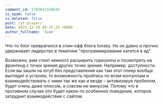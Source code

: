```yaml
---
comment_id: 1703841328634
is_spam: false
is_deleted: false
post: /yt-player/
date: 2023-12-29 09:15:29 +0000
author_fullname: 'Ivan'
---
```


Что-то блог превратился в спин-офф блога tonsky. Но он давно и прочно удерживает лидерство в тематике "программирование катится в ад". 

Возможно, вам стоит немного расширить горизонты и посмотреть на фронтенд с точки зрения других точек зрения. Например, доступности. Если вы зашли на ютуб без представления как там этот плеер вообще выглядит и устроен, то возможность пройтись по всем контролам и взаимодействовать с ними так же как и везде – активизируя пробелом, будет очень даже плюсом, а совсем не минусом. Потому что в противном случае это будет какое-то особенное поведение, которое затруднит взаимодействие с сайтом. 
